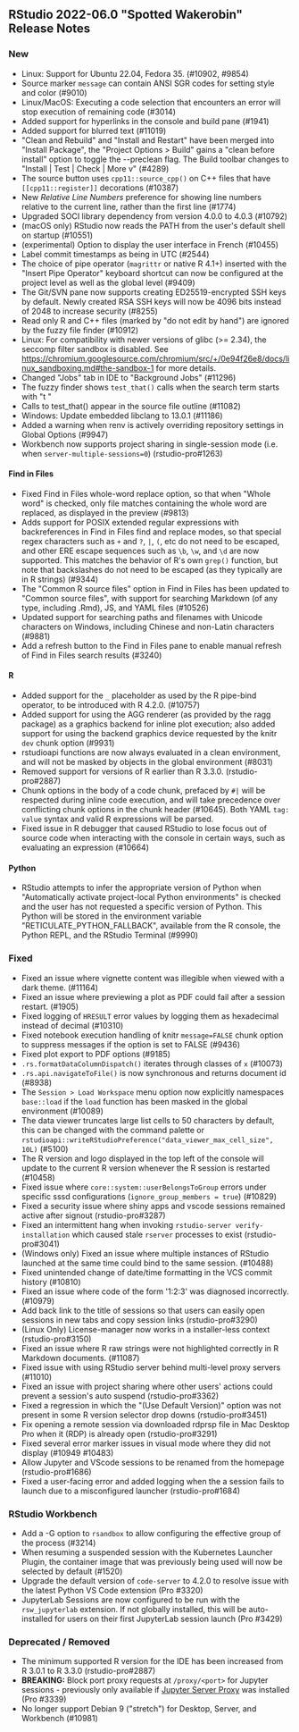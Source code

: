 
## RStudio 2022-06.0 "Spotted Wakerobin" Release Notes

### New

- Linux: Support for Ubuntu 22.04, Fedora 35. (#10902, #9854)
- Source marker `message` can contain ANSI SGR codes for setting style and color (#9010)
- Linux/MacOS: Executing a code selection that encounters an error will stop execution of remaining code (#3014)
- Added support for hyperlinks in the console and build pane (#1941)
- Added support for blurred text (#11019)
- "Clean and Rebuild" and "Install and Restart" have been merged into "Install Package", the "Project Options > Build" gains a "clean before install" option to toggle the --preclean flag. The Build toolbar changes to "Install | Test | Check | More v" (#4289)
- The source button uses `cpp11::source_cpp()` on C++ files that have `[[cpp11::register]]` decorations (#10387)
- New *Relative Line Numbers* preference for showing line numbers relative to the current line, rather than the first line (#1774)
- Upgraded SOCI library dependency from version 4.0.0 to 4.0.3 (#10792)
- (macOS only) RStudio now reads the PATH from the user's default shell on startup (#10551)
- (experimental) Option to display the user interface in French (#10455)
- Label commit timestamps as being in UTC (#2544)
- The choice of pipe operator (`magrittr` or native R 4.1+) inserted with the "Insert Pipe Operator" keyboard shortcut can now be configured at the project level as well as the global level (#9409)
- The Git/SVN pane now supports creating ED25519-encrypted SSH keys by default. Newly created RSA SSH keys will now be 4096 bits instead of 2048 to increase security (#8255)
- Read only R and C++ files (marked by "do not edit by hand") are ignored by the fuzzy file finder (#10912)
- Linux: For compatibility with newer versions of glibc (>= 2.34), the seccomp filter sandbox is disabled. See https://chromium.googlesource.com/chromium/src/+/0e94f26e8/docs/linux_sandboxing.md#the-sandbox-1 for more details.
- Changed "Jobs" tab in IDE to "Background Jobs" (#11296)
- The fuzzy finder shows `test_that()` calls when the search term starts with "t "
- Calls to test_that() appear in the source file outline (#11082)
- Windows: Update embedded libclang to 13.0.1 (#11186)
- Added a warning when renv is actively overriding repository settings in Global Options (#9947)
- Workbench now supports project sharing in single-session mode (i.e. when `server-multiple-sessions=0`) (rstudio-pro#1263)

#### Find in Files

- Fixed Find in Files whole-word replace option, so that when "Whole word" is checked, only file matches containing the whole word are replaced, as displayed in the preview (#9813)
- Adds support for POSIX extended regular expressions with backreferences in Find in Files find and replace modes, so that special regex characters such as `+` and `?`, `|`, `(`, etc do not need to be escaped, and other ERE escape sequences such as `\b`, `\w`, and `\d` are now supported. This matches the behavior of R's own `grep()` function, but note that backslashes do not need to be escaped (as they typically are in R strings) (#9344)
- The "Common R source files" option in Find in Files has been updated to "Common source files", with support for searching Markdown (of any type, including .Rmd), JS, and YAML files (#10526)
- Updated support for searching paths and filenames with Unicode characters on Windows, including Chinese and non-Latin characters (#9881)
- Add a refresh button to the Find in Files pane to enable manual refresh of Find in Files search results (#3240)

#### R

- Added support for the `_` placeholder as used by the R pipe-bind operator, to be introduced with R 4.2.0. (#10757)
- Added support for using the AGG renderer (as provided by the ragg package) as a graphics backend for inline plot execution; also added support for using the backend graphics device requested by the knitr `dev` chunk option (#9931)
- rstudioapi functions are now always evaluated in a clean environment, and will not be masked by objects in the global environment (#8031)
- Removed support for versions of R earlier than R 3.3.0. (rstudio-pro#2887)
- Chunk options in the body of a code chunk, prefaced by `#|` will be respected during inline code execution, and will take precedence over conflicting chunk options in the chunk header (#10645). Both YAML `tag: value` syntax and valid R expressions will be parsed.
- Fixed issue in R debugger that caused RStudio to lose focus out of source code when interacting with the console in certain ways, such as evaluating an expression (#10664)

#### Python

- RStudio attempts to infer the appropriate version of Python when "Automatically activate project-local Python environments" is checked and the user has not requested a specific version of Python. This Python will be stored in the environment variable "RETICULATE_PYTHON_FALLBACK", available from the R console, the Python REPL, and the RStudio Terminal (#9990)

### Fixed

- Fixed an issue where vignette content was illegible when viewed with a dark theme. (#11164)
- Fixed an issue where previewing a plot as PDF could fail after a session restart. (#1905)
- Fixed logging of `HRESULT` error values by logging them as hexadecimal instead of decimal (#10310)
- Fixed notebook execution handling of knitr `message=FALSE` chunk option to suppress messages if the option is set to FALSE (#9436)
- Fixed plot export to PDF options (#9185)
- `.rs.formatDataColumnDispatch()` iterates through classes of `x` (#10073)
- `.rs.api.navigateToFile()` is now synchronous and returns document id (#8938)
- The `Session > Load Workspace` menu option now explicitly namespaces `base::load` if the `load` function has been masked in the global environment (#10089)
- The data viewer truncates large list cells to 50 characters by default, this can be changed with the command palette or `rstudioapi::writeRStudioPreference("data_viewer_max_cell_size", 10L)` (#5100)
- The R version and logo displayed in the top left of the console will update to the current R version whenever the R session is restarted (#10458)
- Fixed issue where `core::system::userBelongsToGroup` errors under specific sssd configurations (`ignore_group_members = true`) (#10829)
- Fixed a security issue where shiny apps and vscode sessions remained active after signout (rstudio-pro#3287)
- Fixed an intermittent hang when invoking `rstudio-server verify-installation` which caused stale `rserver` processes to exist (rstudio-pro#3041) 
- (Windows only) Fixed an issue where multiple instances of RStudio launched at the same time could bind to the same session. (#10488)
- Fixed unintended change of date/time formatting in the VCS commit history (#10810)
- Fixed an issue where code of the form '1:2:3' was diagnosed incorrectly. (#10979)
- Add back link to the title of sessions so that users can easily open sessions in new tabs and copy session links (rstudio-pro#3290)
- (Linux Only) License-manager now works in a installer-less context (rstudio-pro#3150)
- Fixed an issue where R raw strings were not highlighted correctly in R Markdown documents. (#11087)
- Fixed issue with using RStudio server behind multi-level proxy servers (#11010)
- Fixed an issue with project sharing where other users' actions could prevent a session's auto suspend (rstudio-pro#3362)
- Fixed a regression in which the "(Use Default Version)" option was not present in some R version selector drop downs (rstudio-pro#3451)
- Fix opening a remote session via downloaded rdprsp file in Mac Desktop Pro when it (RDP) is already open (rstudio-pro#3291)
- Fixed several error marker issues in visual mode where they did not display (#10949 #10483)
- Allow Jupyter and VScode sessions to be renamed from the homepage (rstudio-pro#1686)
- Fixed a user-facing error and added logging when the a session fails to launch due to a misconfigured launcher (rstudio-pro#1684)

### RStudio Workbench

- Add a -G option to `rsandbox` to allow configuring the effective group of the process (#3214)
- When resuming a suspended session with the Kubernetes Launcher Plugin, the container image that was previously being used will now be selected by default (#1520)
- Upgrade the default version of `code-server` to 4.2.0 to resolve issue with the latest Python VS Code extension (Pro #3320)
- JupyterLab Sessions are now configured to be run with the `rsw_jupyterlab` extension. If not globally installed, this will be auto-installed for users on their first JupyterLab session launch (Pro #3429)

### Deprecated / Removed

- The minimum supported R version for the IDE has been increased from R 3.0.1 to R 3.3.0 (rstudio-pro#2887)
- **BREAKING:** Block port proxy requests at `/proxy/<port>` for Jupyter sessions - previously only available if [Jupyter Server Proxy](https://github.com/jupyterhub/jupyter-server-proxy) was installed (Pro #3339)
- No longer support Debian 9 ("stretch") for Desktop, Server, and Workbench (#10981)
